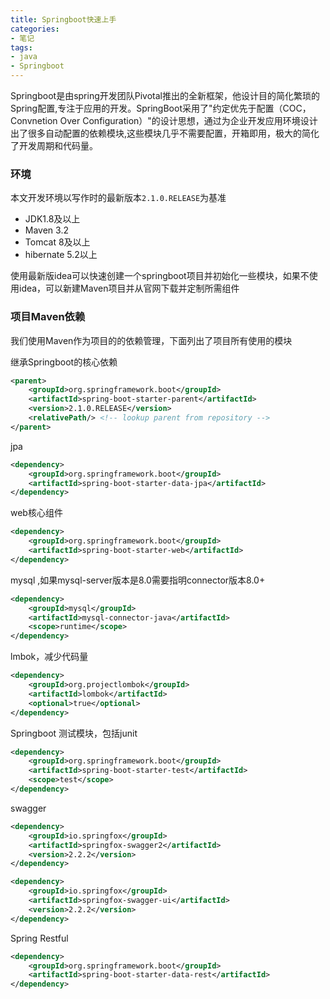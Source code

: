 ```yaml
---
title: Springboot快速上手
categories:
- 笔记
tags:
- java
- Springboot
---
```


Springboot是由spring开发团队Pivotal推出的全新框架，他设计目的简化繁琐的Spring配置,专注于应用的开发。SpringBoot采用了"约定优先于配置（COC，Convnetion Over Configuration）"的设计思想，通过为企业开发应用环境设计出了很多自动配置的依赖模块,这些模块几乎不需要配置，开箱即用，极大的简化了开发周期和代码量。

<!--toc-->

### 环境

本文开发环境以写作时的最新版本`2.1.0.RELEASE`为基准
- JDK1.8及以上
- Maven 3.2
- Tomcat 8及以上
- hibernate 5.2以上

使用最新版idea可以快速创建一个springboot项目并初始化一些模块，如果不使用idea，可以新建Maven项目并从官网下载并定制所需组件


### 项目Maven依赖
我们使用Maven作为项目的的依赖管理，下面列出了项目所有使用的模块

继承Springboot的核心依赖
```xml
<parent>
	<groupId>org.springframework.boot</groupId>
	<artifactId>spring-boot-starter-parent</artifactId>
	<version>2.1.0.RELEASE</version>
	<relativePath/> <!-- lookup parent from repository -->
</parent>
```

jpa
```xml
<dependency>
	<groupId>org.springframework.boot</groupId>
	<artifactId>spring-boot-starter-data-jpa</artifactId>
</dependency>
```

web核心组件
```xml   
<dependency>
	<groupId>org.springframework.boot</groupId>
	<artifactId>spring-boot-starter-web</artifactId>
</dependency>
```
mysql ,如果mysql-server版本是8.0需要指明connector版本8.0+
```xml
<dependency>
	<groupId>mysql</groupId>
	<artifactId>mysql-connector-java</artifactId>
	<scope>runtime</scope>
</dependency>
```
lmbok，减少代码量
```xml
<dependency>
	<groupId>org.projectlombok</groupId>
	<artifactId>lombok</artifactId>
	<optional>true</optional>
</dependency>
```
Springboot 测试模块，包括junit
```xml
<dependency>
	<groupId>org.springframework.boot</groupId>
	<artifactId>spring-boot-starter-test</artifactId>
	<scope>test</scope>
</dependency>
```

swagger
```xml
<dependency>
	<groupId>io.springfox</groupId>
	<artifactId>springfox-swagger2</artifactId>
	<version>2.2.2</version>
</dependency>

<dependency>
	<groupId>io.springfox</groupId>
	<artifactId>springfox-swagger-ui</artifactId>
	<version>2.2.2</version>
</dependency>
```

Spring Restful
```xml
<dependency>
    <groupId>org.springframework.boot</groupId>
    <artifactId>spring-boot-starter-data-rest</artifactId>
</dependency>
```